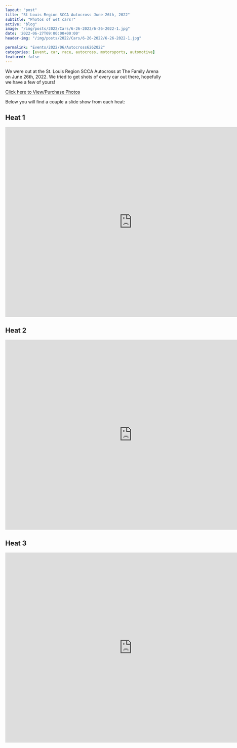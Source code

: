 ```yaml
---
layout: "post"
title: "St Louis Region SCCA Autocross June 26th, 2022"
subtitle: "Photos of wet cars!"
active: "blog"
image: "/img/posts/2022/Cars/6-26-2022/6-26-2022-1.jpg"
date: '2022-06-27T09:00:00+00:00'
header-img: "/img/posts/2022/Cars/6-26-2022/6-26-2022-1.jpg"

permalink: "Events/2022/06/Autocross6262022"
categories: [event, car, race, autocross, motorsports, automotive]
featured: false
---
```


We were out at the St. Louis Region SCCA Autocross at The Family Arena on June 26th, 2022. We tried to get shots of every car out there, hopefully we have a few of yours!

[Click here to View/Purchase Photos](https://photos.rainbowmarks.com/2022/Motorsports/June-26th-Autocross)

Below you will find a couple a slide show from each heat:

## Heat 1
<iframe src="https://photos.rainbowmarks.com/frame/slideshow?key=J3qSbM&speed=3&transition=fade&autoStart=1&captions=0&navigation=0&playButton=0&randomize=0&transitionSpeed=2" width="800" height="600" frameborder="no" scrolling="no"></iframe>

## Heat 2 
<iframe src="https://photos.rainbowmarks.com/frame/slideshow?key=q2s6vG&speed=3&transition=fade&autoStart=1&captions=0&navigation=0&playButton=0&randomize=0&transitionSpeed=2" width="800" height="600" frameborder="no" scrolling="no"></iframe>

## Heat 3
<iframe src="https://photos.rainbowmarks.com/frame/slideshow?key=VpMjDL&speed=3&transition=fade&autoStart=1&captions=0&navigation=0&playButton=0&randomize=0&transitionSpeed=2" width="800" height="600" frameborder="no" scrolling="no"></iframe>